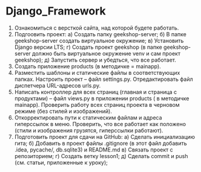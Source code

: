 # Django_Framework

1. Ознакомиться с версткой сайта, над которой будете работать.
2. Подгоовить проект: a) Создать папку geekshop-server; б) В папке geekshop-server создать виртуальное окружение; в) Установить Django версии LTS; г) Создать проект geekshop (в папке geekshop-server должно быть виртуальное окружение venv и сам проект geekshop); д) Запустить сервер и убедться, что все работает.
3. Создать приложение products (в методичке = mainapp).
4. Разместить шаблоны и статические файлы в соответствующих папках. Настроить проект – файл settings.py. Отредактировать файл диспетчера URL-адресов urls.py.
5. Написать контроллер для всех страниц (главная и страница с продуктами) – файл views.py в приложении products ( в методичке mainapp). Проверить работу всех страниц проекта в черновом режиме (без стилей и изображений).
6. Откорректировать пути к статическим файлам и адреса гиперссылок в меню. Проверить, что все работает как положено (стили и изображения грузятся, гиперссылки работают).
7. Подготовить проект для сдачи на GitHub: a) Сделать инициализацию гита; б) Добавить в проект файлы .gitignore (в этот файл добавить .idea, pycache/, db.sqlite3) и README.md в) Связать проект с репозиторием; г) Создать ветку lesson1; д) Сделать commit и push (см. статьи, приложенные к уроку);
